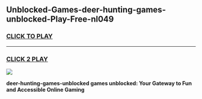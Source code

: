 
## Unblocked-Games-deer-hunting-games-unblocked-Play-Free-nl049
<h3>
<a href="https://premium76.site?title=deer-hunting-games-unblocked&ref=18A1">CLICK TO PLAY</a></h3>
<hr>

<h3>
<a href="https://premium76.site?title=deer-hunting-games-unblocked&ref=18A1">CLICK 2 PLAY</a>
  
</h3>

<a href="https://premium76.site?title=deer-hunting-games-unblocked&ref=18A1"><img src="https://clearcache.store/games.png"></a>


**deer-hunting-games-unblocked games unblocked: Your Gateway to Fun and Accessible Online Gaming**
